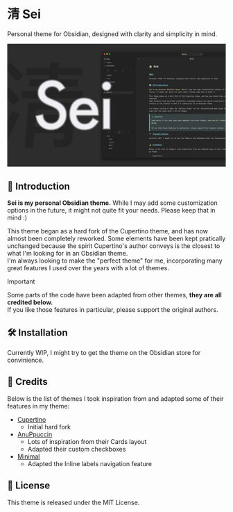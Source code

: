 # 清 Sei

Personal theme for Obsidian, designed with clarity and simplicity in mind.

![](/assets/banner.jpg)

## 📖 Introduction

**Sei is my personal Obsidian theme.** While I may add some customization options in the future, it might not quite fit your needs. Please keep that in mind :)

This theme began as a hard fork of the Cupertino theme, and has now almost been completely reworked.
Some elements have been kept pratically unchanged because the spirit Cupertino's author conveys is the closest to what I'm looking for in an Obsidian theme.<br/>
I'm always looking to make the "perfect theme" for me, incorporating many great features I used over the years with a lot of themes.

> [!important]
> Some parts of the code have been adapted from other themes, **they are all credited below.**<br/>
> If you like those features in particular, please support the original authors.

## 🛠️ Installation

Currently WIP, I might try to get the theme on the Obsidian store for convinience.

## 🙏 Credits

Below is the list of themes I took inspiration from and adapted some of their features in my theme:

- [Cupertino](https://github.com/aaaaalexis/obsidian-cupertino)
  - Initial hard fork
- [AnuPpuccin](https://github.com/AnubisNekhet/AnuPpuccin)
  - Lots of inspiration from their Cards layout
  - Adapted their custom checkboxes
- [Minimal](https://github.com/kepano/obsidian-minimal)
  - Adapted the Inline labels navigation feature

## 📜 License

This theme is released under the MIT License.
